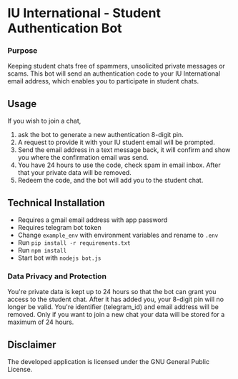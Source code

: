 # IU International - Student Authentication Bot
### Purpose
Keeping student chats free of spammers, unsolicited private messages or scams. This bot will send an authentication code to your IU International email address, which enables you to participate in student chats.

## Usage
If you wish to join a chat, 
1. ask the bot to generate a new authentication 8-digit pin. 
2. A request to provide it with your IU student email will be prompted.
3. Send the email address in a text message back, it will confirm and show you where the confirmation email was send.
4. You have 24 hours to use the code, check spam in email inbox. After that your private data will be removed.
5. Redeem the code, and the bot will add you to the student chat.

## Technical Installation
- Requires a gmail email address with app password
- Requires telegram bot token
- Change `example_env` with environment variables and rename to `.env`
- Run `pip install -r requirements.txt`
- Run `npm install`
- Start bot with `nodejs bot.js`

### Data Privacy and Protection
You're private data is kept up to 24 hours so that the bot can grant you access to the student chat.
After it has added you, your 8-digit pin will no longer be valid. You're identifier (telegram_id) and email address will be removed.
Only if you want to join a new chat your data will be stored for a maximum of 24 hours.

## Disclaimer
The developed application is licensed under the GNU General Public License.
